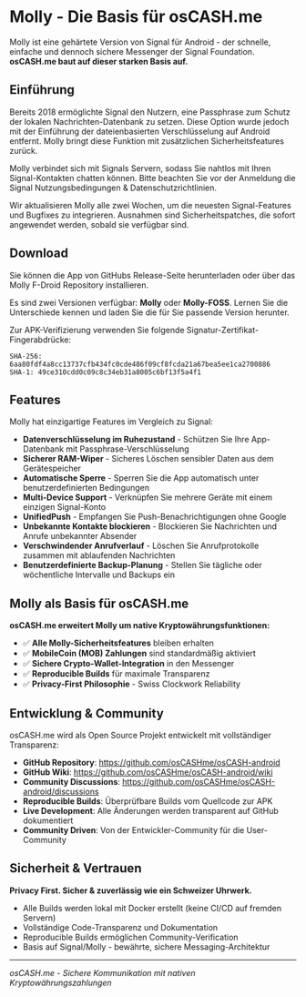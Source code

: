 # Molly - Die Basis für osCASH.me

Molly ist eine gehärtete Version von Signal für Android - der schnelle, einfache und dennoch sichere Messenger der Signal Foundation. **osCASH.me baut auf dieser starken Basis auf.**

## Einführung

Bereits 2018 ermöglichte Signal den Nutzern, eine Passphrase zum Schutz der lokalen Nachrichten-Datenbank zu setzen. Diese Option wurde jedoch mit der Einführung der dateienbasierten Verschlüsselung auf Android entfernt. Molly bringt diese Funktion mit zusätzlichen Sicherheitsfeatures zurück.

Molly verbindet sich mit Signals Servern, sodass Sie nahtlos mit Ihren Signal-Kontakten chatten können. Bitte beachten Sie vor der Anmeldung die Signal Nutzungsbedingungen & Datenschutzrichtlinien.

Wir aktualisieren Molly alle zwei Wochen, um die neuesten Signal-Features und Bugfixes zu integrieren. Ausnahmen sind Sicherheitspatches, die sofort angewendet werden, sobald sie verfügbar sind.

## Download

Sie können die App von GitHubs Release-Seite herunterladen oder über das Molly F-Droid Repository installieren.

Es sind zwei Versionen verfügbar: **Molly** oder **Molly-FOSS**. Lernen Sie die Unterschiede kennen und laden Sie die für Sie passende Version herunter.

Zur APK-Verifizierung verwenden Sie folgende Signatur-Zertifikat-Fingerabdrücke:
```
SHA-256: 6aa80fdf4a8cc13737cfb434fc0cde486f09cf8fcda21a67bea5ee1ca2700886
SHA-1: 49ce310cdd0c09c8c34eb31a8005c6bf13f5a4f1
```

## Features

Molly hat einzigartige Features im Vergleich zu Signal:

- **Datenverschlüsselung im Ruhezustand** - Schützen Sie Ihre App-Datenbank mit Passphrase-Verschlüsselung
- **Sicherer RAM-Wiper** - Sicheres Löschen sensibler Daten aus dem Gerätespeicher  
- **Automatische Sperre** - Sperren Sie die App automatisch unter benutzerdefinierten Bedingungen
- **Multi-Device Support** - Verknüpfen Sie mehrere Geräte mit einem einzigen Signal-Konto
- **UnifiedPush** - Empfangen Sie Push-Benachrichtigungen ohne Google
- **Unbekannte Kontakte blockieren** - Blockieren Sie Nachrichten und Anrufe unbekannter Absender
- **Verschwindender Anrufverlauf** - Löschen Sie Anrufprotokolle zusammen mit ablaufenden Nachrichten
- **Benutzerdefinierte Backup-Planung** - Stellen Sie tägliche oder wöchentliche Intervalle und Backups ein

## Molly als Basis für osCASH.me

**osCASH.me erweitert Molly um native Kryptowährungsfunktionen:**

- ✅ **Alle Molly-Sicherheitsfeatures** bleiben erhalten
- ✅ **MobileCoin (MOB) Zahlungen** sind standardmäßig aktiviert
- ✅ **Sichere Crypto-Wallet-Integration** in den Messenger
- ✅ **Reproducible Builds** für maximale Transparenz
- ✅ **Privacy-First Philosophie** - Swiss Clockwork Reliability

## Entwicklung & Community

osCASH.me wird als Open Source Projekt entwickelt mit vollständiger Transparenz:

- **GitHub Repository**: https://github.com/osCASHme/osCASH-android
- **GitHub Wiki**: https://github.com/osCASHme/osCASH-android/wiki
- **Community Discussions**: https://github.com/osCASHme/osCASH-android/discussions
- **Reproducible Builds**: Überprüfbare Builds vom Quellcode zur APK
- **Live Development**: Alle Änderungen werden transparent auf GitHub dokumentiert
- **Community Driven**: Von der Entwickler-Community für die User-Community

## Sicherheit & Vertrauen

**Privacy First. Sicher & zuverlässig wie ein Schweizer Uhrwerk.**

- Alle Builds werden lokal mit Docker erstellt (keine CI/CD auf fremden Servern)
- Vollständige Code-Transparenz und Dokumentation
- Reproducible Builds ermöglichen Community-Verification
- Basis auf Signal/Molly - bewährte, sichere Messaging-Architektur

---

*osCASH.me - Sichere Kommunikation mit nativen Kryptowährungszahlungen*